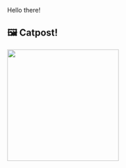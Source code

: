 Hello there!



## 🖼️ Catpost!

<sub>
    <img src="https://cdn2.thecatapi.com/images/b9m.jpg" height="256">
</sub>

